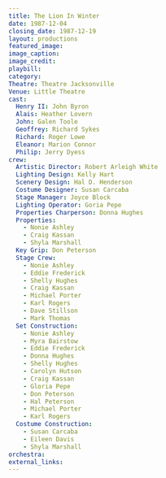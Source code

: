 ```yaml
---
title: The Lion In Winter
date: 1987-12-04
closing_date: 1987-12-19
layout: productions
featured_image: 
image_caption:
image_credit:
playbill: 
category: 
Theatre: Theatre Jacksonville
Venue: Little Theatre
cast:
  Henry II: John Byron
  Alais: Heather Lovern
  John: Galen Toole
  Geoffrey: Richard Sykes
  Richard: Roger Lowe
  Eleanor: Marion Connor
  Philip: Jerry Dyess
crew:
  Artistic Director: Robert Arleigh White
  Lighting Design: Kelly Hart
  Scenery Design: Hal D. Henderson
  Costume Designer: Susan Carcaba
  Stage Manager: Joyce Block
  Lighting Operator: Goria Pepe
  Properties Charperson: Donna Hughes
  Properties:
    - Nonie Ashley
    - Craig Kassan
    - Shyla Marshall
  Key Grip: Don Peterson
  Stage Crew:
    - Nonie Ashley
    - Eddie Frederick
    - Shelly Hughes
    - Craig Kassan
    - Michael Porter
    - Karl Rogers
    - Dave Stillson
    - Mark Thomas
  Set Construction:
    - Nonie Ashley
    - Myra Bairstow
    - Eddie Frederick
    - Donna Hughes
    - Shelly Hughes
    - Carolyn Hutson
    - Craig Kassan
    - Gloria Pepe
    - Don Peterson
    - Hal Peterson
    - Michael Porter
    - Karl Rogers
  Costume Construction:
    - Susan Carcaba
    - Eileen Davis
    - Shyla Marshall
orchestra:
external_links:
---
```


